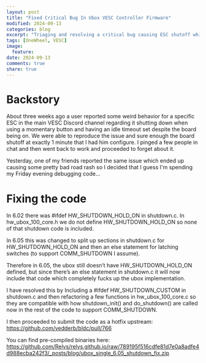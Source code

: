 ```yaml
---
layout: post
title: "Fixed Critical Bug In Ubox VESC Controller Firmware"
modified: 2024-09-13
categories: blog
excerpt: "Triaging and resolving a critical bug causing ESC shutoff while riding."
tags: [OneWheel, VESC]
image:
  feature:
date: 2024-09-13
comments: true
share: true
---
```

# Backstory
About three weeks ago a user reported some weird behavior for a specific ESC in the main VESC Discord channel regarding it shutting down when using a momentary button and having an idle timeout set despite the board being on. We were able to reproduce the issue and sure enough the board shutoff at exactly 1 minute that I had him configure. I pinged a few people in chat and then went back to work and proceeded to forget about it.

Yesterday, one of my friends reported the same issue which ended up causing some pretty bad road rash so I decided that I guess I'm spending my Friday evening debugging code...
# Fixing the code
In 6.02 there was #ifdef HW_SHUTDOWN_HOLD_ON in shutdown.c. In hw_ubox_100_core.h we do not define HW_SHUTDOWN_HOLD_ON so none of that shutdown code is included.

In 6.05 this was changed to split up sections in shutdown.c for HW_SHUTDOWN_HOLD_ON and then an else statement for latching switches (to support COMM_SHUTDOWN I assume).

Therefore in 6.05, the ubox still doesn’t have HW_SHUTDOWN_HOLD_ON defined, but since there’s an else statement in shutdown.c it will now include that code which completely fucks up the ubox implementation.

I have resolved this by Including a #ifdef HW_SHUTDOWN_CUSTOM in shutdown.c and then refactoring a few functions in hw_ubox_100_core.c so they are compatible with how shutdown_init() and do_shutdown() are called now in the rest of the code to support COMM_SHUTDOWN.

I then proceeded to submit the code as a hotfix upstream: https://github.com/vedderb/bldc/pull/766

You can find pre-compiled binaries here: https://github.com/Relys/relys.github.io/raw/789195f516cdfe81d7e0a8adfe4d988ecba242f3/_posts/blog/ubox_single_6.05_shutdown_fix.zip

